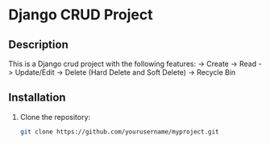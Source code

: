 # Django CRUD Project

## Description
This is a Django crud project with the following features:
-> Create
-> Read
-> Update/Edit
-> Delete (Hard Delete and Soft Delete)
-> Recycle Bin

## Installation
1. Clone the repository:
   ```bash
   git clone https://github.com/yourusername/myproject.git